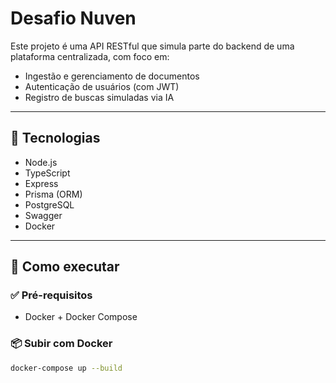 # Desafio Nuven

Este projeto é uma API RESTful que simula parte do backend de uma plataforma centralizada, com foco em:

- Ingestão e gerenciamento de documentos
- Autenticação de usuários (com JWT)
- Registro de buscas simuladas via IA

---

## 🚀 Tecnologias

- Node.js
- TypeScript
- Express
- Prisma (ORM)
- PostgreSQL
- Swagger
- Docker

---

## 🔧 Como executar

### ✅ Pré-requisitos

- Docker + Docker Compose

### 📦 Subir com Docker

```bash
docker-compose up --build
```
